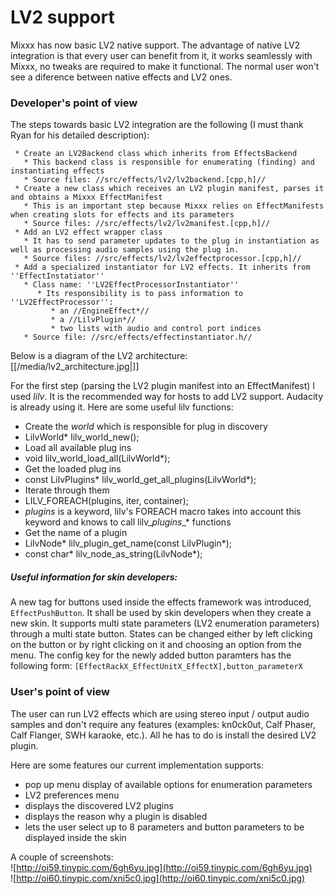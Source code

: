 # LV2 support

Mixxx has now basic LV2 native support. The advantage of native LV2
integration is that every user can benefit from it, it works seamlessly
with Mixxx, no tweaks are required to make it functional. The normal
user won't see a diference between native effects and LV2 ones.

### Developer's point of view

The steps towards basic LV2 integration are the following (I must thank
Ryan for his detailed description):

``` 
 * Create an LV2Backend class which inherits from EffectsBackend
   * This backend class is responsible for enumerating (finding) and instantiating effects
   * Source files: //src/effects/lv2/lv2backend.[cpp,h]//
 * Create a new class which receives an LV2 plugin manifest, parses it and obtains a Mixxx EffectManifest
   * This is an important step because Mixxx relies on EffectManifests when creating slots for effects and its parameters
   * Source files: //src/effects/lv2/lv2manifest.[cpp,h]//
 * Add an LV2 effect wrapper class
   * It has to send parameter updates to the plug in instantiation as well as processing audio samples using the plug in.
   * Source files: //src/effects/lv2/lv2effectprocessor.[cpp,h]//
 * Add a specialized instantiator for LV2 effects. It inherits from ''EffectInstatiator''
   * Class name: ''LV2EffectProcessorInstantiator''
      * Its responsibility is to pass information to ''LV2EffectProcessor'':
         * an //EngineEffect*//
         * a //LilvPlugin*//
         * two lists with audio and control port indices
   * Source file: //src/effects/effectinstantiator.h//
```

Below is a diagram of the LV2 architecture:  
[[/media/lv2_architecture.jpg|]]

For the first step (parsing the LV2 plugin manifest into an
EffectManifest) I used *lilv*. It is the recommended way for hosts to
add LV2 support. Audacity is already using it. Here are some useful lilv
functions:

  - Create the *world* which is responsible for plug in discovery
  - LilvWorld\* lilv\_world\_new();
  - Load all available plug ins
  - void lilv\_world\_load\_all(LilvWorld\*);
  - Get the loaded plug ins
  - const LilvPlugins\* lilv\_world\_get\_all\_plugins(LilvWorld\*);
  - Iterate through them
  - LILV\_FOREACH(plugins, iter, container);
  - *plugins* is a keyword, lilv's FOREACH macro takes into account this
    keyword and knows to call lilv\_*plugins*\_\* functions
  - Get the name of a plugin
  - LilvNode\* lilv\_plugin\_get\_name(const LilvPlugin\*);
  - const char\* lilv\_node\_as\_string(LilvNode\*);

##### Useful information for skin developers:

A new tag for buttons used inside the effects framework was introduced,
`EffectPushButton`. It shall be used by skin developers when they create
a new skin. It supports multi state parameters (LV2 enumeration
parameters) through a multi state button. States can be changed either
by left clicking on the button or by right clicking on it and choosing
an option from the menu. The config key for the newly added button
paramters has the following form:
`[EffectRackX_EffectUnitX_EffectX],button_parameterX`

  
  

### User's point of view

The user can run LV2 effects which are using stereo input / output audio
samples and don't require any features (examples: kn0ck0ut, Calf Phaser,
Calf Flanger, SWH karaoke, etc.). All he has to do is install the
desired LV2 plugin.

Here are some features our current implementation supports:

  - pop up menu display of available options for enumeration parameters
  - LV2 preferences menu
  - displays the discovered LV2 plugins
  - displays the reason why a plugin is disabled
  - lets the user select up to 8 parameters and button parameters to be
    displayed inside the skin

A couple of screenshots:  
![http://oi59.tinypic.com/6gh6yu.jpg](http://oi59.tinypic.com/6gh6yu.jpg)  
![http://oi60.tinypic.com/xni5c0.jpg](http://oi60.tinypic.com/xni5c0.jpg)
